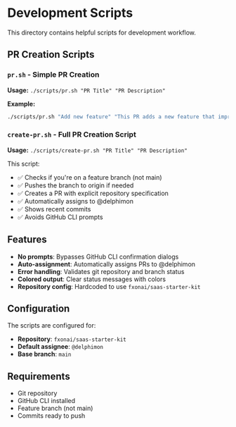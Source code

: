 # Development Scripts

This directory contains helpful scripts for development workflow.

## PR Creation Scripts

### `pr.sh` - Simple PR Creation

**Usage:** `./scripts/pr.sh "PR Title" "PR Description"`

**Example:**

```bash
./scripts/pr.sh "Add new feature" "This PR adds a new feature that improves user experience"
```

### `create-pr.sh` - Full PR Creation Script

**Usage:** `./scripts/create-pr.sh "PR Title" "PR Description"`

This script:

- ✅ Checks if you're on a feature branch (not main)
- ✅ Pushes the branch to origin if needed
- ✅ Creates a PR with explicit repository specification
- ✅ Automatically assigns to @delphimon
- ✅ Shows recent commits
- ✅ Avoids GitHub CLI prompts

## Features

- **No prompts**: Bypasses GitHub CLI confirmation dialogs
- **Auto-assignment**: Automatically assigns PRs to @delphimon
- **Error handling**: Validates git repository and branch status
- **Colored output**: Clear status messages with colors
- **Repository config**: Hardcoded to use `fxonai/saas-starter-kit`

## Configuration

The scripts are configured for:

- **Repository**: `fxonai/saas-starter-kit`
- **Default assignee**: `@delphimon`
- **Base branch**: `main`

## Requirements

- Git repository
- GitHub CLI installed
- Feature branch (not main)
- Commits ready to push
